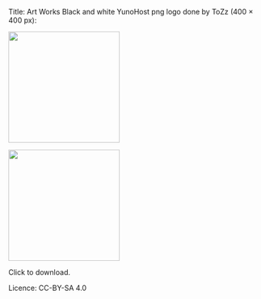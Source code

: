 Title: Art Works
Black and white YunoHost png logo done by ToZz (400 × 400 px):

<a href="/images/ynh_logo_black.png"><img src="/images/ynh_logo_black.png" width=220></a>

<a href="/images/ynh_logo_white.png"><img src="/images/ynh_logo_white.png" width=220></a>

Click to download.

Licence: CC-BY-SA 4.0
